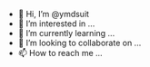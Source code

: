 - 👋 Hi, I’m @ymdsuit
- 👀 I’m interested in ...
- 🌱 I’m currently learning ...
- 💞️ I’m looking to collaborate on ...
- 📫 How to reach me ...

<!---
ymdsuit/ymdsuit is a ✨ special ✨ repository because its `README.md` (this file) appears on your GitHub profile.
You can click the Preview link to take a look at your changes.
--->

